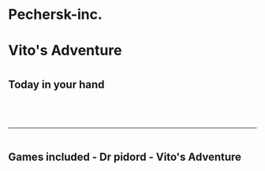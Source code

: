 # Pechersk-inc.
<h1>Vito's Adventure<h1>
<h2>Today in your hand<h2>
<br><hr><br>
Games included
- Dr pidord
- Vito's Adventure
